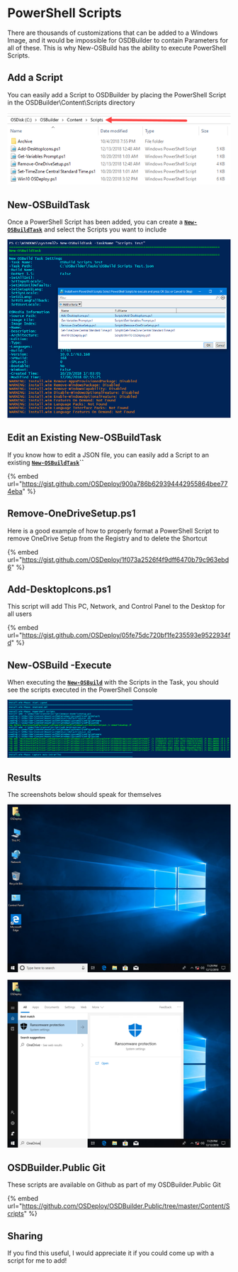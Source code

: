 # PowerShell Scripts

There are thousands of customizations that can be added to a Windows Image, and it would be impossible for OSDBuilder to contain Parameters for all of these.  This is why New-OSBuild has the ability to execute PowerShell Scripts.

## Add a Script

You can easily add a Script to OSDBuilder by placing the PowerShell Script in the OSDBuilder\Content\Scripts directory

![](../../../../../.gitbook/assets/2018-12-13_0-56-41.png)

## New-OSBuildTask

Once a PowerShell Script has been added, you can create a [**`New-OSBuildTask`**](../new-osbuildtask/) and select the Scripts you want to include

![](../../../../../.gitbook/assets/2018-12-13_0-51-44.png)

## Edit an Existing New-OSBuildTask

If you know how to edit a JSON file, you can easily add a Script to an existing [**`New-OSBuildTask`**](../new-osbuildtask/)**\`\`**

{% embed url="https://gist.github.com/OSDeploy/900a786b629394442955864bee774eba" %}

## Remove-OneDriveSetup.ps1

Here is a good example of how to properly format a PowerShell Script to remove OneDrive Setup from the Registry and to delete the Shortcut

{% embed url="https://gist.github.com/OSDeploy/1f073a2526f4f9dff6470b79c963ebd6" %}

## Add-DesktopIcons.ps1

This script will add This PC, Network, and Control Panel to the Desktop for all users

{% embed url="https://gist.github.com/OSDeploy/05fe75dc720bf1fe235593e9522934fd" %}

## New-OSBuild -Execute

When executing the [**`New-OSBuild`**](../new-osbuild.md) with the Scripts in the Task, you should see the scripts executed in the PowerShell Console

![](../../../../../.gitbook/assets/2018-12-13_1-17-34.png)

## Results

The screenshots below should speak for themselves

![](../../../../../.gitbook/assets/2018-12-13_1-29-15.png)

![](../../../../../.gitbook/assets/2018-12-13_1-29-29.png)

## OSDBuilder.Public Git

These scripts are available on Github as part of my OSDBuilder.Public Git

{% embed url="https://github.com/OSDeploy/OSDBuilder.Public/tree/master/Content/Scripts" %}

## Sharing

If you find this useful, I would appreciate it if you could come up with a script for me to add!



